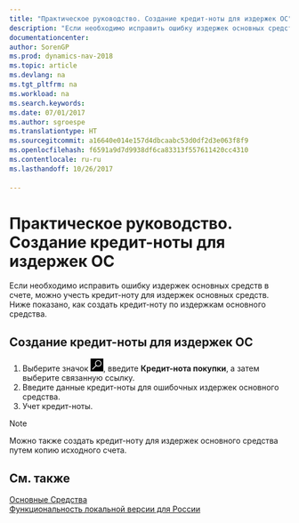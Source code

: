```yaml
---
title: "Практическое руководство. Создание кредит-ноты для издержек ОС"
description: "Если необходимо исправить ошибку издержек основных средств в счете, можно учесть кредит-ноту для издержек основных средств."
documentationcenter: 
author: SorenGP
ms.prod: dynamics-nav-2018
ms.topic: article
ms.devlang: na
ms.tgt_pltfrm: na
ms.workload: na
ms.search.keywords: 
ms.date: 07/01/2017
ms.author: sgroespe
ms.translationtype: HT
ms.sourcegitcommit: a16640e014e157d4dbcaabc53d0df2d3e063f8f9
ms.openlocfilehash: f6591a9d7d9938df6ca83313f557611420cc4310
ms.contentlocale: ru-ru
ms.lasthandoff: 10/26/2017

---
```

# <a name="how-to-create-a-credit-memo-for-a-fixed-asset-charge"></a>Практическое руководство. Создание кредит-ноты для издержек ОС
Если необходимо исправить ошибку издержек основных средств в счете, можно учесть кредит-ноту для издержек основных средств. Ниже показано, как создать кредит-ноту по издержкам основного средства.  

## <a name="to-create-a-credit-memo-for-a-fixed-asset-charge"></a>Создание кредит-ноты для издержек ОС  

1.  Выберите значок ![Поиск страницы или отчета](../../media/ui-search/search_small.png "Значок поиска страницы или отчета"), введите **Кредит-нота покупки**, а затем выберите связанную ссылку.  
2.  Введите данные кредит-ноты для ошибочных издержек основного средства.  
3.  Учет кредит-ноты.  

> [!NOTE]  
>  Можно также создать кредит-ноту для издержек основного средства путем копию исходного счета.  

## <a name="see-also"></a>См. также  
[Основные Средства](../../fa-manage.md)    
[Функциональность локальной версии для России](russia-local-functionality.md)

